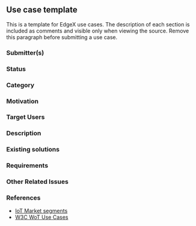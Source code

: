 ## Use case template <!-- Replace with use case title -->
This is a template for EdgeX use cases. The description of each section is included as comments and visible only when viewing the source. Remove this paragraph before submitting a use case.

### Submitter(s)
<!-- List use case submitters

Format:
- Name (Organization)
-->

### Status
<!-- Status of the submission and date. 
Status is one of: accepted, amended, deprecated
Date is ISO 8601 (YYYY-MM-DD)

E.g.:
- [accepted](URL of PR) (2022-04-01)
- [amended](URL of PR) (2022-05-01)
-->

### Category
<!-- What IoT market segments does this use case address? 
Examples are:
- Home (home automation, home improvement, energy efficiency)
- Lifestyle (wearable computing, entertainment and music, family, leisure, pets, toys, drones)
- Health (fitness, monitoring, measurement, diagnosis, surgery, patience care)
- Mobility (connected cars, ebikes, aerospace & airports, marine, rail & stations, automotive, traffic)
- Retail (stores, shops, convenience)
- Energy (transmission & distribution, fossil, nuclear, alternative)
- Cities (infrastructure, water & wastewater, HVAC, lighting, security, life safety)
- Manufacturing (mining, oil & gas, production, supply chain)
- Public & Services (schools, universities, government, banking, insurance, administration, commercial services)
- Other (environment, military, agriculture, hospitality)

Reference and more details: https://iot-analytics.com/iot-market-segments-analysis/
-->

### Motivation
<!-- Summarize the problems that are solved by the use case and why they important in the relevant domain -->

### Target Users
<!-- List all stakeholders that are involved in the use case from the following list:
- Device Manufacturer
- Device Owner
- Device User
- Device Maintainer
- Cloud Provider
- Service Provider
- Network Operator
- Software Developer
- Software Deployer
-->

### Description
<!-- Provide the description of the use case from target users' perspective -->

### Existing solutions
<!-- How is the given use case currently implemented in the industry? List and describe each approach. Highlight possible gaps. -->

### Requirements
<!-- Provide a list of (non-)functional requirements that aren't addressed by EdgeX with references to corresponding feature request Github issues.
Include security and privacy requirements that are specific to the given domain.

Format:
- Summary ([repo#issue-num](URL))
-->

### Other Related Issues
<!-- List any reported issues that are relevant and useful to support this use case but aren't feature requests that map to use cases. 

Format:
- [Issue Title](URL) - the relevance
-->

### References
<!-- List additional references -->
- [IoT Market segments](https://iot-analytics.com/iot-market-segments-analysis/)
- [W3C WoT Use Cases](https://www.w3.org/TR/wot-usecases)
